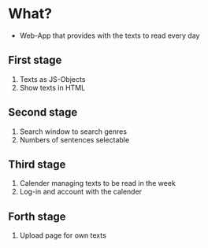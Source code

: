 # What?
- Web-App that provides with the texts to read every day

## First stage
1. Texts as JS-Objects
2. Show texts in HTML

## Second stage
1. Search window to search genres
2. Numbers of sentences selectable

## Third stage
1. Calender managing texts to be read in the week
2. Log-in and account with the calender

## Forth stage
1. Upload page for own texts
